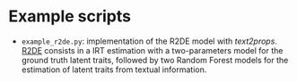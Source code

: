 # Example scripts

* `example_r2de.py`: implementation of the R2DE model with *text2props*. [R2DE](https://arxiv.org/abs/2001.07569) 
consists in a IRT estimation with a two-parameters model for the ground truth latent traits, followed by two Random 
Forest models for the estimation of latent traits from textual information. 
